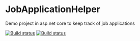 # JobApplicationHelper
Demo project in asp.net core to keep track of job applications

[![Build status](https://ci.appveyor.com/api/projects/status/lm7xrxaea9ao2ho0/branch/master?svg=true&passingText=master%20-%20OK&failingText=master%20-%20Fails&pendingText=master%20-%20Pending)](https://ci.appveyor.com/project/AnkurSheel/jobapplicationhelper/branch/master) [![Build status](https://ci.appveyor.com/api/projects/status/lm7xrxaea9ao2ho0/branch/develop?svg=true&passingText=develop%20-%20OK&failingText=develop%20-%20Fails&pendingText=develop%20-%20Pending)](https://ci.appveyor.com/project/AnkurSheel/jobapplicationhelper/branch/develop)

